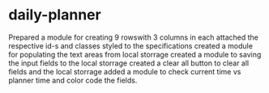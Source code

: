 # daily-planner
Prepared a module for creating 9 rowswith 3 columns in each
attached the respective id-s and classes
styled to the specifications
created a module for populating the text areas from local storrage
created a module to saving the input fields to the local storrage
created a clear all button to clear all fields and the local storrage
added a module to check current time vs planner time and color code the fields.
